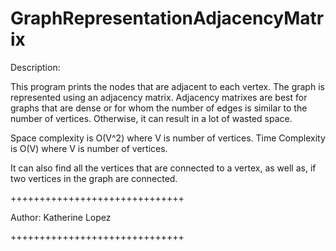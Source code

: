 GraphRepresentationAdjacencyMatrix 
============================
Description:

This program prints the nodes that are adjacent to each vertex. The graph is represented using an adjacency matrix. 
Adjacency matrixes are best for graphs that are dense or for whom the number of edges is similar to the number 
of vertices. Otherwise, it can result in a lot of wasted space. 

Space complexity is O(V^2) where V is number of vertices. 
Time Complexity is O(V) where V is number of vertices.

It can also find all the vertices that are connected to a vertex, as well as,  if two vertices in the graph are connected.

++++++++++++++++++++++++++++++

Author: Katherine Lopez

++++++++++++++++++++++++++++++
